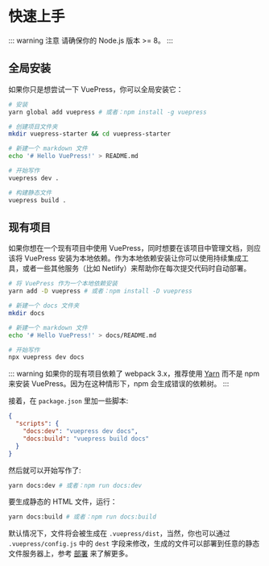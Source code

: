 # 快速上手

::: warning 注意
请确保你的 Node.js 版本 >= 8。
:::

## 全局安装

如果你只是想尝试一下 VuePress，你可以全局安装它：

``` bash
# 安装
yarn global add vuepress # 或者：npm install -g vuepress

# 创建项目文件夹
mkdir vuepress-starter && cd vuepress-starter

# 新建一个 markdown 文件
echo '# Hello VuePress!' > README.md

# 开始写作
vuepress dev .

# 构建静态文件
vuepress build .
```

## 现有项目

如果你想在一个现有项目中使用 VuePress，同时想要在该项目中管理文档，则应该将 VuePress 安装为本地依赖。作为本地依赖安装让你可以使用持续集成工具，或者一些其他服务（比如 Netlify）来帮助你在每次提交代码时自动部署。

``` bash
# 将 VuePress 作为一个本地依赖安装
yarn add -D vuepress # 或者：npm install -D vuepress

# 新建一个 docs 文件夹
mkdir docs

# 新建一个 markdown 文件
echo '# Hello VuePress!' > docs/README.md

# 开始写作
npx vuepress dev docs
```

::: warning
如果你的现有项目依赖了 webpack 3.x，推荐使用 [Yarn](https://yarnpkg.com/en/) 而不是 npm 来安装 VuePress。因为在这种情形下，npm 会生成错误的依赖树。
:::

接着，在 `package.json` 里加一些脚本:

``` json
{
  "scripts": {
    "docs:dev": "vuepress dev docs",
    "docs:build": "vuepress build docs"
  }
}
```

然后就可以开始写作了:

``` bash
yarn docs:dev # 或者：npm run docs:dev
```

要生成静态的 HTML 文件，运行：

``` bash
yarn docs:build # 或者：npm run docs:build
```

默认情况下，文件将会被生成在 `.vuepress/dist`，当然，你也可以通过 `.vuepress/config.js` 中的 `dest` 字段来修改，生成的文件可以部署到任意的静态文件服务器上，参考 [部署](deploy.md) 来了解更多。
